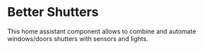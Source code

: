 # Better Shutters

This home assistant component allows to combine and automate windows/doors shutters with sensors and lights.
